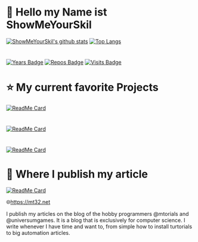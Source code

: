 # :wave: Hello my Name ist ShowMeYourSkil

[![ShowMeYourSkil's github stats](https://github-readme-stats.vercel.app/api?username=ShowMeYourSkil&theme=vue-dark&show_icons=true)](https://github.com/ShowMeYourSkil/ShowMeYourSkil)
[![Top Langs](https://github-readme-stats.vercel.app/api/top-langs/?username=ShowMeYourSkil&theme=vue-dark&show_icons=true)](https://github.com/ShowMeYourSkil/ShowMeYourSkil)
#
[![Years Badge](https://badges.pufler.dev/years/ShowMeYourSkil)](https://github.com/ShowMeYourSkil)
 [![Repos Badge](https://badges.pufler.dev/repos/ShowMeYourSkil)](https://github.com/ShowMeYourSkil?tab=repositories)
[![Visits Badge](https://badges.pufler.dev/visits/ShowMeYourSkil/ShowMeYourSkil)](https://github.com/ShowMeYourSkil?tab=repositories)
#
# :star: My current favorite Projects 
[![ReadMe Card](https://github-readme-stats.vercel.app/api/pin/?username=ShowMeYourSkil&repo=CovidDashboard&show_icons=true&theme=graywhite )](https://github.com/ShowMeYourSkil/CovidDashboard)

#

[![ReadMe Card](https://github-readme-stats.vercel.app/api/pin/?username=ShowMeYourSkil&repo=BetterWeather&show_icons=true&theme=graywhite )](https://github.com/ShowMeYourSkil/BetterWeather)

#

[![ReadMe Card](https://github-readme-stats.vercel.app/api/pin/?username=Progen-Dev&repo=Progen&show_icons=true&theme=graywhite )](https://github.com/Progen-Dev/Progen)



 
# 📖 Where I publish my article
[![ReadMe Card](https://github-readme-stats.vercel.app/api/pin/?username=mtorials&repo=hugo-mt32&show_icons=true&theme=graywhite )](https://github.com/mtorials/hugo-mt32)

🌐https://mt32.net

I publish my articles on the blog of the hobby programmers @mtorials and @universumgames. It is a blog that is exclusively for computer science. I write whenever I have time and want to, from simple how to install turtorials to big automation articles.
